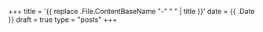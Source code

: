 +++
title = '{{ replace .File.ContentBaseName "-" " " | title }}'
date = {{ .Date }}
draft = true
type = "posts"
+++
